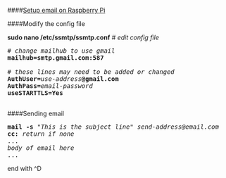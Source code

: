 ####[Setup email on Raspberry Pi](http://www.sbprojects.com/projects/raspberrypi/exim4.php)

####Modify the config file

<b>sudo nano /etc/ssmtp/ssmtp.conf</b>   # <em>edit config file</em>
<pre>
# <em>change mailhub to use gmail</em>
<b>mailhub=smtp.gmail.com:587</b>

# <em>these lines may need to be added or changed</em>
<b>AuthUser=</b><em>use-address</em><b>@gmail.com</b>
<b>AuthPass=</b><em>email-password</em>
<b>useSTARTTLS=Yes</b>

</pre>

####Sending email
<pre>
<b>mail -s</b> <em>"This is the subject line" send-address@email.com</em>
<b>cc:</b> <em>return if none</em>
...
<em>body of email here</em>
...
</pre>

end with ^D
